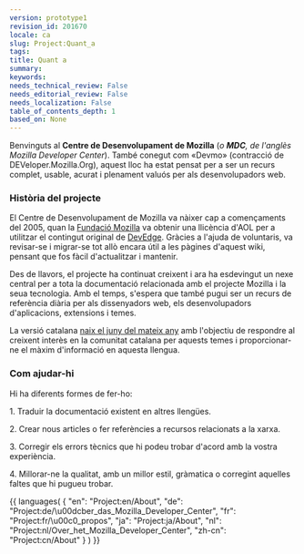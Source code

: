 ```yaml
---
version: prototype1
revision_id: 201670
locale: ca
slug: Project:Quant_a
tags: 
title: Quant a
summary: 
keywords: 
needs_technical_review: False
needs_editorial_review: False
needs_localization: False
table_of_contents_depth: 1
based_on: None
---
```

<p>
Benvinguts al <b>Centre de Desenvolupament de Mozilla</b> (<i>o <b>MDC</b>, de l'anglès Mozilla Developer Center</i>). També conegut com «Devmo» (contracció de DEVeloper.Mozilla.Org), aquest lloc ha estat pensat per a ser un recurs complet, usable, acurat i plenament valuós per als desenvolupadors web.
</p>
<h3 id="Hist.C3.B2ria_del_projecte" name="Hist.C3.B2ria_del_projecte"> Història del projecte </h3>
<p>El Centre de Desenvolupament de Mozilla va nàixer cap a començaments del 2005, quan la <a class="external" href="http://www.mozillafoundation.org/">Fundació Mozilla</a> va obtenir una llicència d'AOL per a utilitzar el contingut original de <a class="external" href="http://developer.mozilla.org/en/docs/DevEdge">DevEdge</a>. Gràcies a l'ajuda de voluntaris, va revisar-se i migrar-se tot allò encara útil a les pàgines d'aquest wiki, pensant que fos fàcil d'actualitzar i mantenir.
</p><p>Des de llavors, el projecte ha continuat creixent i ara ha esdevingut un nexe central per a tota la documentació relacionada amb el projecte Mozilla i la seua tecnologia. Amb el temps, s'espera que també pugui ser un recurs de referència diària per als dissenyadors web, els desenvolupadors d'aplicacions, extensions i temes.
</p><p>La versió catalana <a class="link-https" href="https://bugzilla.mozilla.org/show_bug.cgi?id=289831#c23">naix el juny del mateix any</a> amb l'objectiu de respondre al creixent interès en la comunitat catalana per aquests temes i proporcionar-ne el màxim d'informació en aquesta llengua.
</p>
<h3 id="Com_ajudar-hi" name="Com_ajudar-hi"> Com ajudar-hi </h3>
<p>Hi ha diferents formes de fer-ho:
</p><p>1. Traduir la documentació existent en altres llengües.
</p><p>2. Crear nous articles o fer referències a recursos relacionats a la xarxa.
</p><p>3. Corregir els errors tècnics que hi podeu trobar d'acord amb la vostra experiència.
</p><p>4. Millorar-ne la qualitat, amb un millor estil, gràmatica o corregint aquelles faltes que hi pugueu trobar.
</p>{{ languages( { "en": "Project:en/About", "de": "Project:de/\u00dcber_das_Mozilla_Developer_Center", "fr": "Project:fr/\u00c0_propos", "ja": "Project:ja/About", "nl": "Project:nl/Over_het_Mozilla_Developer_Center", "zh-cn": "Project:cn/About" } ) }}

